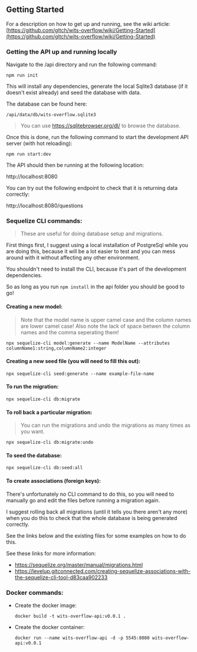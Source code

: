 ## Getting Started

For a description on how to get up and running, see the wiki article:
[https://github.com/gltch/wits-overflow/wiki/Getting-Started](https://github.com/gltch/wits-overflow/wiki/Getting-Started)


### Getting the API up and running locally

Navigate to the /api directory and run the following command:

````
npm run init
````

This will install any dependencies, generate the local Sqlite3 database 
(if it doesn't exist already) and seed the database with data.

The database can be found here:

````
/api/data/db/wits-overflow.sqlite3
````
> You can use https://sqlitebrowser.org/dl/ to browse the database.

Once this is done, run the following command to start the development 
API server (with hot reloading):

````
npm run start:dev
````

The API should then be running at the following location:

http://localhost:8080

You can try out the following endpoint to check that it is returning
data correctly:

http://localhost:8080/questions


### Sequelize CLI commands:

> These are useful for doing database setup and migrations.

First things first, I suggest using a local installation of PostgreSql while
you are doing this, because it will be a lot easier to test and you can mess
around with it without affecting any other environment.

You shouldn't need to install the CLI, because it's part of the development
dependencies.

So as long as you run ``npm install`` in the api folder you should be good 
to go!

#### Creating a new model:

> Note that the model name is upper camel case and the column names are lower camel case! Also note the lack of space betwen the column names and the comma seperating them!

   ````
   npx sequelize-cli model:generate --name ModelName --attributes columnName1:string,columnName2:integer
   ````

#### Creating a new seed file (you will need to fill this out):

````
npx sequelize-cli seed:generate --name example-file-name
````

#### To run the migration:

````
npx sequelize-cli db:migrate
````

#### To roll back a particular migration:

> You can run the migrations and undo the migrations as many times as you want.

````
npx sequelize-cli db:migrate:undo
````

#### To seed the database:

````
npx sequelize-cli db:seed:all
````

#### To create associations (foreign keys):

There's unfortunately no CLI command to do this,
so you will need to manually go and edit the files before running a migration 
again.

I suggest rolling back all migrations (until it tells you there aren't any more) 
when you do this to check that the whole database is being generated correctly.

See the links below and the existing files for some examples on how to do this.

See these links for more information:

- https://sequelize.org/master/manual/migrations.html
- https://levelup.gitconnected.com/creating-sequelize-associations-with-the-sequelize-cli-tool-d83caa902233


### Docker commands:

- Create the docker image: 

    ````
    docker build -t wits-overflow-api:v0.0.1 .
    ````

- Create the docker container: 

    ````
    docker run --name wits-overflow-api -d -p 5545:8080 wits-overflow-api:v0.0.1
    ````